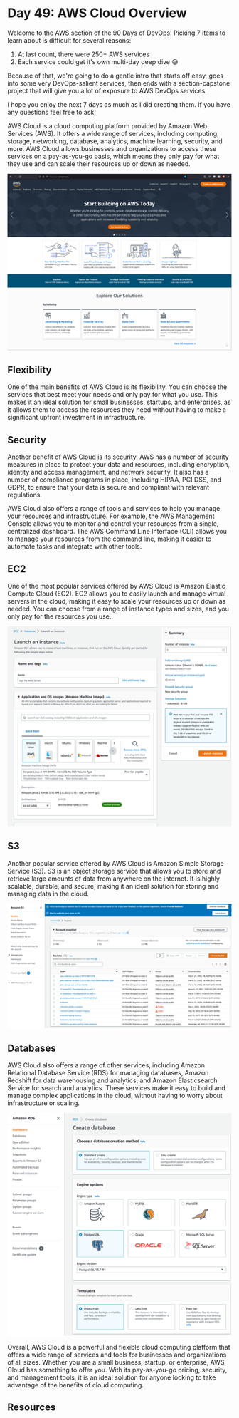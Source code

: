 # Day 49: AWS Cloud Overview

Welcome to the AWS section of the 90 Days of DevOps! Picking 7 items to learn about is difficult for several reasons:
1. At last count, there were 250+ AWS services
2. Each service could get it's own multi-day deep dive 😅

Because of that, we're going to do a gentle intro that starts off easy, goes into some very DevOps-salient services, then ends with a section-capstone project that will give you a lot of exposure to AWS DevOps services.

I hope you enjoy the next 7 days as much as I did creating them. If you have any questions feel free to ask!

AWS Cloud is a cloud computing platform provided by Amazon Web Services (AWS). It offers a wide range of services, including computing, storage, networking, database, analytics, machine learning, security, and more. AWS Cloud allows businesses and organizations to access these services on a pay-as-you-go basis, which means they only pay for what they use and can scale their resources up or down as needed.

![](images/day49-1.png)

## Flexibility

One of the main benefits of AWS Cloud is its flexibility. You can choose the services that best meet your needs and only pay for what you use. This makes it an ideal solution for small businesses, startups, and enterprises, as it allows them to access the resources they need without having to make a significant upfront investment in infrastructure.

## Security 

Another benefit of AWS Cloud is its security. AWS has a number of security measures in place to protect your data and resources, including encryption, identity and access management, and network security. It also has a number of compliance programs in place, including HIPAA, PCI DSS, and GDPR, to ensure that your data is secure and compliant with relevant regulations.

AWS Cloud also offers a range of tools and services to help you manage your resources and infrastructure. For example, the AWS Management Console allows you to monitor and control your resources from a single, centralized dashboard. The AWS Command Line Interface (CLI) allows you to manage your resources from the command line, making it easier to automate tasks and integrate with other tools.

## EC2

One of the most popular services offered by AWS Cloud is Amazon Elastic Compute Cloud (EC2). EC2 allows you to easily launch and manage virtual servers in the cloud, making it easy to scale your resources up or down as needed. You can choose from a range of instance types and sizes, and you only pay for the resources you use.

![](images/day49-2.png)

## S3 

Another popular service offered by AWS Cloud is Amazon Simple Storage Service (S3). S3 is an object storage service that allows you to store and retrieve large amounts of data from anywhere on the internet. It is highly scalable, durable, and secure, making it an ideal solution for storing and managing data in the cloud.

![](images/day49-3.png)

## Databases 

AWS Cloud also offers a range of other services, including Amazon Relational Database Service (RDS) for managing databases, Amazon Redshift for data warehousing and analytics, and Amazon Elasticsearch Service for search and analytics. These services make it easy to build and manage complex applications in the cloud, without having to worry about infrastructure or scaling.

![](images/day49-4.png)

Overall, AWS Cloud is a powerful and flexible cloud computing platform that offers a wide range of services and tools for businesses and organizations of all sizes. Whether you are a small business, startup, or enterprise, AWS Cloud has something to offer you. With its pay-as-you-go pricing, security, and management tools, it is an ideal solution for anyone looking to take advantage of the benefits of cloud computing.

## Resources

